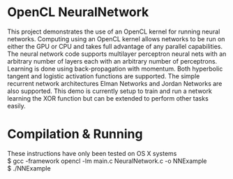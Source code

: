 # OpenCL NeuralNetwork
This project demonstrates the use of an OpenCL kernel for running neural networks. Computing using an OpenCL kernel allows networks to be run on either the GPU or CPU and takes full advantage of any parallel capabilities. The neural network code supports multilayer perceptron neural nets with an arbitrary number of layers each with an arbitrary number of perceptrons. Learning is done using back-propagation with momentum. Both hyperbolic tangent and logistic activation functions are supported. The simple recurrent network architectures Elman Networks and Jordan Networks are also supported. This demo is currently setup to train and run a network learning the XOR function but can be extended to perform other tasks easily.

# Compilation & Running
These instructions have only been tested on OS X systems    
    $ gcc -framework opencl -lm main.c NeuralNetwork.c -o NNExample    
    $ ./NNExample